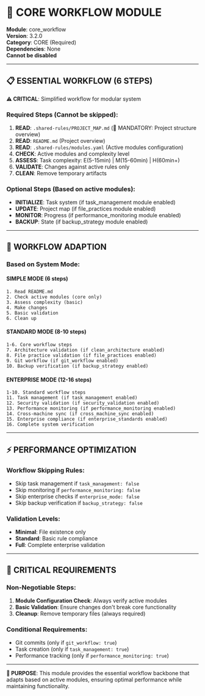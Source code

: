 # 🎯 CORE WORKFLOW MODULE
**Module**: core_workflow  
**Version**: 3.2.0  
**Category**: CORE (Required)  
**Dependencies**: None  
**Cannot be disabled**

---

## 📋 ESSENTIAL WORKFLOW (6 STEPS)

**⚠️ CRITICAL**: Simplified workflow for modular system

### **Required Steps (Cannot be skipped)**:

1. **READ**: `.shared-rules/PROJECT_MAP.md` (🚨 MANDATORY: Project structure overview)
2. **READ**: `README.md` (Project overview)
3. **READ**: `.shared-rules/modules.yaml` (Active modules configuration)
4. **CHECK**: Active modules and complexity level
5. **ASSESS**: Task complexity: E(5-15min) | M(15-60min) | H(60min+)
6. **VALIDATE**: Changes against active rules only
7. **CLEAN**: Remove temporary artifacts

### **Optional Steps (Based on active modules)**:
- **INITIALIZE**: Task system (if task_management module enabled)
- **UPDATE**: Project map (if file_practices module enabled)
- **MONITOR**: Progress (if performance_monitoring module enabled)
- **BACKUP**: State (if backup_strategy module enabled)

---

## 🔧 WORKFLOW ADAPTION

### Based on System Mode:

#### **SIMPLE MODE (6 steps)**
```
1. Read README.md
2. Check active modules (core only)
3. Assess complexity (basic)
4. Make changes
5. Basic validation
6. Clean up
```

#### **STANDARD MODE (8-10 steps)**
```
1-6. Core workflow steps
7. Architecture validation (if clean_architecture enabled)
8. File practice validation (if file_practices enabled)
9. Git workflow (if git_workflow enabled)
10. Backup verification (if backup_strategy enabled)
```

#### **ENTERPRISE MODE (12-16 steps)**
```
1-10. Standard workflow steps
11. Task management (if task_management enabled)
12. Security validation (if security_validation enabled)
13. Performance monitoring (if performance_monitoring enabled)
14. Cross-machine sync (if cross_machine_sync enabled)
15. Enterprise compliance (if enterprise_standards enabled)
16. Complete system verification
```

---

## ⚡ PERFORMANCE OPTIMIZATION

### Workflow Skipping Rules:
- Skip task management if `task_management: false`
- Skip monitoring if `performance_monitoring: false`
- Skip enterprise checks if `enterprise_mode: false`
- Skip backup verification if `backup_strategy: false`

### Validation Levels:
- **Minimal**: File existence only
- **Standard**: Basic rule compliance
- **Full**: Complete enterprise validation

---

## 🚨 CRITICAL REQUIREMENTS

### Non-Negotiable Steps:
1. **Module Configuration Check**: Always verify active modules
2. **Basic Validation**: Ensure changes don't break core functionality
3. **Cleanup**: Remove temporary files (always required)

### Conditional Requirements:
- Git commits (only if `git_workflow: true`)
- Task creation (only if `task_management: true`)
- Performance tracking (only if `performance_monitoring: true`)

---

**🎯 PURPOSE**: This module provides the essential workflow backbone that adapts based on active modules, ensuring optimal performance while maintaining functionality. 